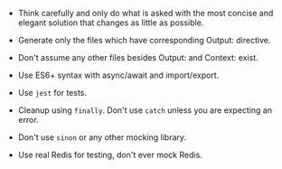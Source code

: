 - Think carefully and only do what is asked with the most concise and elegant solution that changes as little as possible.
- Generate only the files which have corresponding Output: directive. 
- Don't assume any other files besides Output: and Context: exist.
- Use ES6+ syntax with async/await and import/export.

- Use `jest` for tests.
- Cleanup using `finally`. Don't use `catch` unless you are expecting an error.
- Don't use `sinon` or any other mocking library.
- Use real Redis for testing, don't ever mock Redis.